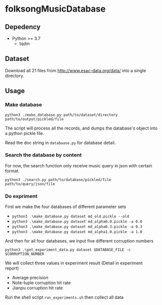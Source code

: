 # folksongMusicDatabase

## Depedency

- Python >= 3.7
  - tqdm

## Dataset

Download all 21 files from http://www.esac-data.org/data/ into a single directory.

## Usage

### Make database

```
python3 ./make_database.py path/to/dataset/directory path/to/output/pickled/file
```

The script will process all the records, and dumps the database's object into a python pickle file.

Read the doc string in `databaase.py` for database detail.

### Search the database by content

For now, the search function only receive music query in json with certain format.

```
python3 ./search.py path/to/database/pickled/file path/to/query/json/file
```

### Do expriment

First we make the four databases of different parameter sets

-  `python3 .\make_database.py dataset md_old.pickle --old`
-  `python3 .\make_database.py dataset md_alpha0.0.pickle -a 0.0`
-  `python3 .\make_database.py dataset md_alpha0.3.pickle -a 0.3`
-  `python3 .\make_database.py dataset md_alpha1.0.pickle -a 1.0`

And then for all four databases, we input five different corruption numbers

`python3 .\get_experiment_data.py dataset $DATABASE_FILE -c $CORRUPTION_NUMBER`

We will collect three values in experiment result (Detail in experiment report)

- Average precision
- Note-tuple corruption hit rate
- Jianpu corruption hit rate

Run the shell script `run_experiments.sh` then collect all data
